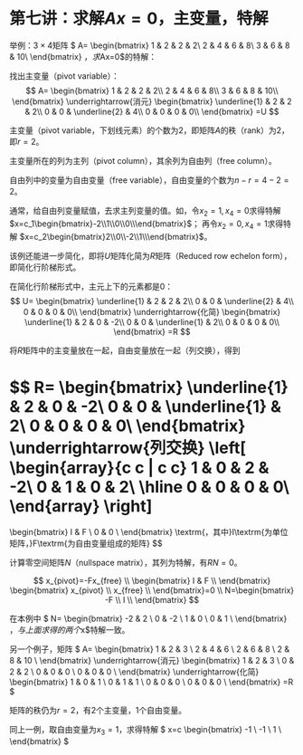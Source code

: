 
# 第七讲：求解$Ax=0$，主变量，特解

举例：$3 \times 4$矩阵
$
A=
\begin{bmatrix}
1 & 2 & 2 & 2\\
2 & 4 & 6 & 8\\
3 & 6 & 8 & 10\\
\end{bmatrix}
$，求$Ax=0$的特解：

找出主变量（pivot variable）：
$$
A=
\begin{bmatrix}
1 & 2 & 2 & 2\\
2 & 4 & 6 & 8\\
3 & 6 & 8 & 10\\
\end{bmatrix}
\underrightarrow{消元}
\begin{bmatrix}
\underline{1} & 2 & 2 & 2\\
0 & 0 & \underline{2} & 4\\
0 & 0 & 0 & 0\\
\end{bmatrix}
=U
$$

主变量（pivot variable，下划线元素）的个数为2，即矩阵$A$的秩（rank）为2，即$r=2$。

主变量所在的列为主列（pivot column），其余列为自由列（free column）。

自由列中的变量为自由变量（free variable），自由变量的个数为$n-r=4-2=2$。

通常，给自由列变量赋值，去求主列变量的值。如，令$x_2=1, x_4=0$求得特解
$x=c_1\begin{bmatrix}-2\\1\\0\\0\\\end{bmatrix}$；
再令$x_2=0, x_4=1$求得特解
$x=c_2\begin{bmatrix}2\\0\\-2\\1\\\end{bmatrix}$。

该例还能进一步简化，即将$U$矩阵化简为$R$矩阵（Reduced row echelon form），即简化行阶梯形式。

在简化行阶梯形式中，主元上下的元素都是$0$：
$$
U=
\begin{bmatrix}
\underline{1} & 2 & 2 & 2\\
0 & 0 & \underline{2} & 4\\
0 & 0 & 0 & 0\\
\end{bmatrix}
\underrightarrow{化简}
\begin{bmatrix}
\underline{1} & 2 & 0 & -2\\
0 & 0 & \underline{1} & 2\\
0 & 0 & 0 & 0\\
\end{bmatrix}
=R
$$

将$R$矩阵中的主变量放在一起，自由变量放在一起（列交换），得到

$$
R=
\begin{bmatrix}
\underline{1} & 2 & 0 & -2\\
0 & 0 & \underline{1} & 2\\
0 & 0 & 0 & 0\\
\end{bmatrix}
\underrightarrow{列交换}
\left[
\begin{array}{c c | c c}
1 & 0 & 2 & -2\\
0 & 1 & 0 & 2\\
\hline
0 & 0 & 0 & 0\\
\end{array}
\right]
=
\begin{bmatrix}
I & F \\
0 & 0 \\
\end{bmatrix}
\textrm{，其中}I\textrm{为单位矩阵，}F\textrm{为自由变量组成的矩阵}
$$

计算零空间矩阵$N$（nullspace matrix），其列为特解，有$RN=0$。

$$
x_{pivot}=-Fx_{free} \\
\begin{bmatrix}
I & F \\
\end{bmatrix}
\begin{bmatrix}
x_{pivot} \\
x_{free} \\
\end{bmatrix}=0 \\
N=\begin{bmatrix}
-F \\
I \\
\end{bmatrix}
$$

在本例中
$
N=
\begin{bmatrix}
-2 & 2 \\
0 & -2 \\
1 & 0 \\
0 & 1 \\
\end{bmatrix}
$，与上面求得的两个$x$特解一致。

另一个例子，矩阵
$
A=
\begin{bmatrix}
1 & 2 & 3 \\
2 & 4 & 6 \\
2 & 6 & 8 \\
2 & 8 & 10 \\
\end{bmatrix}
\underrightarrow{消元}
\begin{bmatrix}
1 & 2 & 3 \\
0 & 2 & 2 \\
0 & 0 & 0 \\
0 & 0 & 0 \\
\end{bmatrix}
\underrightarrow{化简}
\begin{bmatrix}
1 & 0 & 1 \\
0 & 1 & 1 \\
0 & 0 & 0 \\
0 & 0 & 0 \\
\end{bmatrix}
=R
$

矩阵的秩仍为$r=2$，有$2$个主变量，$1$个自由变量。

同上一例，取自由变量为$x_3=1$，求得特解
$
x=c
\begin{bmatrix}
-1 \\
-1 \\
1 \\
\end{bmatrix}
$
